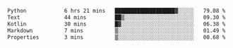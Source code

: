 <!--START_SECTION:waka-->

```txt
Python            6 hrs 21 mins   ███████████████████▓░░░░░   79.08 %
Text              44 mins         ██▒░░░░░░░░░░░░░░░░░░░░░░   09.30 %
Kotlin            30 mins         █▓░░░░░░░░░░░░░░░░░░░░░░░   06.38 %
Markdown          7 mins          ▒░░░░░░░░░░░░░░░░░░░░░░░░   01.49 %
Properties        3 mins          ▒░░░░░░░░░░░░░░░░░░░░░░░░   00.68 %
```

<!--END_SECTION:waka-->
